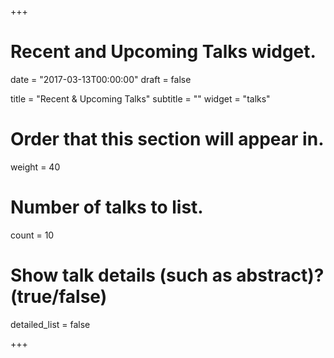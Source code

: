 +++
# Recent and Upcoming Talks widget.

date = "2017-03-13T00:00:00"
draft = false

title = "Recent & Upcoming Talks"
subtitle = ""
widget = "talks"

# Order that this section will appear in.
weight = 40

# Number of talks to list.
count = 10

# Show talk details (such as abstract)? (true/false)
detailed_list = false

+++

